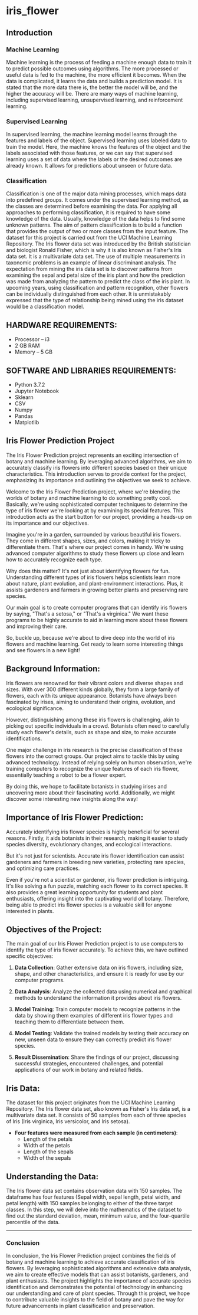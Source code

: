 # iris_flower

##  Introduction

###  Machine Learning

Machine learning is the process of feeding a machine enough data to train it to predict possible outcomes using algorithms. The more processed or useful data is fed to the machine, the more efficient it becomes. When the data is complicated, it learns the data and builds a prediction model. It is stated that the more data there is, the better the model will be, and the higher the accuracy will be. There are many ways of machine learning, including supervised learning, unsupervised learning, and reinforcement learning.

###  Supervised Learning

In supervised learning, the machine learning model learns through the features and labels of the object. Supervised learning uses labeled data to train the model. Here, the machine knows the features of the object and the labels associated with those features, or we can say that supervised learning uses a set of data where the labels or the desired outcomes are already known. It allows for predictions about unseen or future data.

###  Classification

Classification is one of the major data mining processes, which maps data into predefined groups. It comes under the supervised learning method, as the classes are determined before examining the data. For applying all approaches to performing classification, it is required to have some knowledge of the data. Usually, knowledge of the data helps to find some unknown patterns. The aim of pattern classification is to build a function that provides the output of two or more classes from the input feature. The dataset for this project is carried out from the UCI Machine Learning Repository. The Iris flower data set was introduced by the British statistician and biologist Ronald Fisher, which is why it is also known as Fisher's Iris data set. It is a multivariate data set. The use of multiple measurements in taxonomic problems is an example of linear discriminant analysis. The expectation from mining the iris data set is to discover patterns from examining the sepal and petal size of the iris plant and how the prediction was made from analyzing the pattern to predict the class of the iris plant. In upcoming years, using classification and pattern recognition, other flowers can be individually distinguished from each other. It is unmistakably expressed that the type of relationship being mined using the iris dataset would be a classification model.

##  HARDWARE REQUIREMENTS:

- Processor – i3
- 2 GB RAM
- Memory – 5 GB

## SOFTWARE AND LIBRARIES REQUIREMENTS:

- Python 3.7.2
- Jupyter Notebook
- Sklearn
- CSV
- Numpy
- Pandas
- Matplotlib

## Iris Flower Prediction Project

The Iris Flower Prediction project represents an exciting intersection of botany and machine learning. By leveraging advanced algorithms, we aim to accurately classify iris flowers into different species based on their unique characteristics. This introduction serves to provide context for the project, emphasizing its importance and outlining the objectives we seek to achieve.

Welcome to the Iris Flower Prediction project, where we're blending the worlds of botany and machine learning to do something pretty cool. Basically, we're using sophisticated computer techniques to determine the type of iris flower we're looking at by examining its special features. This introduction acts as the start button for our project, providing a heads-up on its importance and our objectives.

Imagine you're in a garden, surrounded by various beautiful iris flowers. They come in different shapes, sizes, and colors, making it tricky to differentiate them. That's where our project comes in handy. We're using advanced computer algorithms to study these flowers up close and learn how to accurately recognize each type.

Why does this matter? It's not just about identifying flowers for fun. Understanding different types of iris flowers helps scientists learn more about nature, plant evolution, and plant-environment interactions. Plus, it assists gardeners and farmers in growing better plants and preserving rare species.

Our main goal is to create computer programs that can identify iris flowers by saying, "That's a setosa," or "That's a virginica." We want these programs to be highly accurate to aid in learning more about these flowers and improving their care.

So, buckle up, because we're about to dive deep into the world of iris flowers and machine learning. Get ready to learn some interesting things and see flowers in a new light!

## Background Information:

Iris flowers are renowned for their vibrant colors and diverse shapes and sizes. With over 300 different kinds globally, they form a large family of flowers, each with its unique appearance. Botanists have always been fascinated by irises, aiming to understand their origins, evolution, and ecological significance.

However, distinguishing among these iris flowers is challenging, akin to picking out specific individuals in a crowd. Botanists often need to carefully study each flower's details, such as shape and size, to make accurate identifications.

One major challenge in iris research is the precise classification of these flowers into the correct groups. Our project aims to tackle this by using advanced technology. Instead of relying solely on human observation, we're training computers to recognize the unique features of each iris flower, essentially teaching a robot to be a flower expert.

By doing this, we hope to facilitate botanists in studying irises and uncovering more about their fascinating world. Additionally, we might discover some interesting new insights along the way!

## Importance of Iris Flower Prediction:

Accurately identifying iris flower species is highly beneficial for several reasons. Firstly, it aids botanists in their research, making it easier to study species diversity, evolutionary changes, and ecological interactions.

But it's not just for scientists. Accurate iris flower identification can assist gardeners and farmers in breeding new varieties, protecting rare species, and optimizing care practices.

Even if you're not a scientist or gardener, iris flower prediction is intriguing. It's like solving a fun puzzle, matching each flower to its correct species. It also provides a great learning opportunity for students and plant enthusiasts, offering insight into the captivating world of botany. Therefore, being able to predict iris flower species is a valuable skill for anyone interested in plants.

## Objectives of the Project:

The main goal of our Iris Flower Prediction project is to use computers to identify the type of iris flower accurately. To achieve this, we have outlined specific objectives:

1. **Data Collection**: Gather extensive data on iris flowers, including size, shape, and other characteristics, and ensure it is ready for use by our computer programs.

2. **Data Analysis**: Analyze the collected data using numerical and graphical methods to understand the information it provides about iris flowers.

3. **Model Training**: Train computer models to recognize patterns in the data by showing them examples of different iris flower types and teaching them to differentiate between them.

4. **Model Testing**: Validate the trained models by testing their accuracy on new, unseen data to ensure they can correctly predict iris flower species.

5. **Result Dissemination**: Share the findings of our project, discussing successful strategies, encountered challenges, and potential applications of our work in botany and related fields.

## Iris Data:

The dataset for this project originates from the UCI Machine Learning Repository. The Iris flower data set, also known as Fisher's Iris data set, is a multivariate data set. It consists of 50 samples from each of three species of Iris (Iris virginica, Iris versicolor, and Iris setosa).

- **Four features were measured from each sample (in centimeters)**:
  - Length of the petals
  - Width of the petals
  - Length of the sepals
  - Width of the sepals

## Understanding the Data:

The Iris flower data set contains observation data with 150 samples. The dataframe has four features (Sepal width, sepal length, petal width, and petal length) with 150 samples belonging to either of the three target classes. In this step, we will delve into the mathematics of the dataset to find out the standard deviation, mean, minimum value, and the four-quartile percentile of the data.

---

### Conclusion

In conclusion, the Iris Flower Prediction project combines the fields of botany and machine learning to achieve accurate classification of iris flowers. By leveraging sophisticated algorithms and extensive data analysis, we aim to create effective models that can assist botanists, gardeners, and plant enthusiasts. The project highlights the importance of accurate species identification and demonstrates the potential of technology in enhancing our understanding and care of plant species. Through this project, we hope to contribute valuable insights to the field of botany and pave the way for future advancements in plant classification and preservation.
